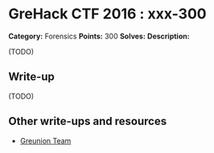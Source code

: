 # GreHack CTF 2016 : xxx-300

**Category:** Forensics
**Points:** 300
**Solves:**
**Description:**

(TODO)

## Write-up

(TODO)

## Other write-ups and resources

* [Greunion Team](http://r.rogdham.net/27)

